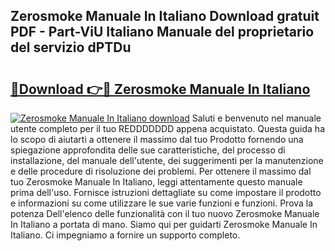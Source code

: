 ## Zerosmoke Manuale In Italiano Download gratuit PDF - Part-ViU Italiano Manuale del proprietario del servizio dPTDu

# <h2><a href="http://dfbpmz.blite.top/?on=Zerosmoke+Manuale+In+Italiano">🔗Download 👉🔴 Zerosmoke Manuale In Italiano</a></h2>

[![Zerosmoke Manuale In Italiano download](https://i.imgur.com/lujVjoI.png)](http://dfbpmz.blite.top/?on=Zerosmoke+Manuale+In+Italiano)
Saluti e benvenuto nel manuale utente completo per il tuo REDDDDDDD appena acquistato. Questa guida ha lo scopo di aiutarti a ottenere il massimo dal tuo Prodotto fornendo una spiegazione approfondita delle sue caratteristiche, del processo di installazione, del manuale dell'utente, dei suggerimenti per la manutenzione e delle procedure di risoluzione dei problemi. Per ottenere il massimo dal tuo Zerosmoke Manuale In Italiano, leggi attentamente questo manuale prima dell'uso. Fornisce istruzioni dettagliate su come impostare il prodotto e informazioni su come utilizzare le sue varie funzioni e funzioni. Prova la potenza Dell'elenco delle funzionalità con il tuo nuovo Zerosmoke Manuale In Italiano a portata di mano. Siamo qui per guidarti Zerosmoke Manuale In Italiano. Ci impegniamo a fornire un supporto completo.
